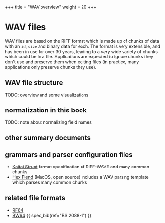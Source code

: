 +++
title = "WAV overview"
weight = 20
+++

# WAV files

WAV files are based on the RIFF format which is made up of chunks of data with an `id`, `size` and binary data for each. The format is very extensible, and has been in use for over 30 years, leading to a *very* wide variety of chunks which could be in a file. Applications are expected to ignore chunks they don't use and preserve them when editing files (in practice, many applications only preserve chunks they use). 

## WAV file structure

TODO: overview and some visualizations

## normalization in this book

TODO: note about normalizing field names

## other summary documents

## grammars and parser configuration files

* [Kaitai Struct](http://formats.kaitai.io/wav/) format specification of RIFF-WAVE and many common chunks
* [Hex Fiend](http://hexfiend.com/) (MacOS, open source) includes a WAV parsing template which parses many common chunks

## related file formats

* [RF64](https://en.wikipedia.org/wiki/RF64)
* [BW64](https://www.itu.int/dms_pubrec/itu-r/rec/bs/R-REC-BS.2088-1-201910-I!!PDF-E.pdf) {{ spec_bib(ref="BS.2088-1") }}

